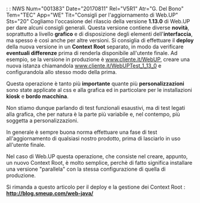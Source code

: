  :  : NWS Num="001383" Date="20170811" Rel="V5R1" Atr="G. Del Bono" Tem="TEC" App="WE" Tit="Consigli per l'aggiornamento di Web.UP" Sts="20"
Cogliamo l'occasione del rilascio della versione <b>1.13.0</b> di Web.UP per dare alcuni consigli generali.
Questa versione contiene diverse <b>novità</b>, soprattutto a livello <b>grafico</b> e di disposizione degli elementi dell'<b>interfaccia</b>, ma spesso è così anche per altre versioni.
Si consiglia di effettuare il <b>deploy</b> della nuova versione in un <b>Context Root</b> separato,
in modo da verificare <b>eventuali differenze</b> prima di renderla disponibile all'utente finale.
Ad esempio, se la versione in produzione è www.cliente.it/WebUP, creare una nuova istanza chiamandola www.cliente.it/WebUPTest_1_13_0 e configurandola allo stesso modo della prima.

Questa operazione è tanto più <b>importante</b> quante più <b>personalizzazioni</b> sono state applicate al css e alla grafica ed in particolare per le installazioni <b>kiosk</b> e <b>bordo macchina</b>.

Non stiamo dunque parlando di test funzionali esaustivi, ma di test legati alla grafica, che per natura è la parte più variabile e, nel contempo, più soggetta a personalizzazioni.

In generale è sempre buona norma effettuare una fase di test all'aggiornamento di qualsiasi nostro prodotto, prima di lasciarlo in uso all'utente finale.

Nel caso di Web.UP questa operazione, che consiste nel creare, appunto, un nuovo Context Root, è molto semplice, perchè di fatto significa installare una versione "parallela" con la stessa configurazione di quella di produzione.

Si rimanda a questo articolo per il deploy e la gestione dei Context Root : 
<b>http://blog.smeup.com/web-java/</b>
